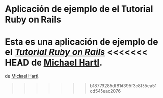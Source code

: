 # Aplicación de ejemplo de el Tutorial Ruby on Rails

Esta es una aplicación de ejemplo de el
[*Tutorial Ruby on Rails*](http://railstutorial.org/)
<<<<<<< HEAD
de [Michael Hartl](http://michaelhartl.com/).
=======
de [Michael Hartl](http://michaelhartl.com/).
>>>>>>> b18779285df81d395f3c8f35ea51cd545eac2076 
